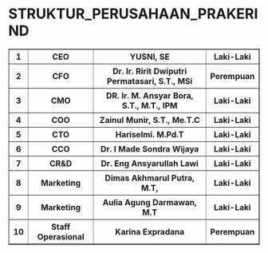 # STRUKTUR_PERUSAHAAN_PRAKERIND
<!DOCTYPE html>
<html>
<head>

<title>Tugas</title>
</head>
<body>
<table border="1">
<tr>
    <th>1</th>
    <th>CEO</th>
    <th>YUSNI, SE</th>
    <th>Laki-Laki</th>
</tr>
<tr>
    <th>2</th>
    <th>CFO</th>
    <th>Dr. Ir. Ririt Dwiputri Permatasari, S.T., MSi</th>
    <th>Perempuan</th>
</tr>
<tr>
    <th>3</th>
    <th>CMO</th>
    <th>DR. Ir. M. Ansyar Bora, S.T., M.T., IPM</th>
    <th>Laki-Laki</th>
</tr>
<tr>
    <th>4</th>
    <th>COO</th>
    <th>Zainul Munir, S.T., Me.T.C</th>
    <th>Laki-Laki</th>
</tr>
<tr>
    <th>5</th>
    <th>CTO</th>
    <th>Hariselmi. M.Pd.T</th>
    <th>Laki-Laki</th>
</tr>
<tr>
    <th>6</th>
    <th>CCO</th>
    <th>Dr. I Made Sondra Wijaya</th>
    <th>Laki-Laki</th>
</tr>
<tr>
    <th>7</th>
    <th>CR&D</th>
    <th>Dr. Eng Ansyarullah Lawi</th>
    <th>Laki-Laki</th>
</tr>
<tr>
    <th>8</th>
    <th>Marketing</th>
    <th>Dimas Akhmarul Putra, M.T,</th>
    <th>Laki-Laki</th>
</tr>
<tr>
    <th>9</th>
    <th>Marketing</th>
    <th>Aulia Agung Darmawan, M.T</th>
    <th>Laki-Laki</th>
</tr>
<tr>
    <th>10</th>
    <th>Staff Operasional</th>
    <th>Karina Expradana</th>
    <th>Perempuan</th>
</tr>

</table>
</body>
</html>



